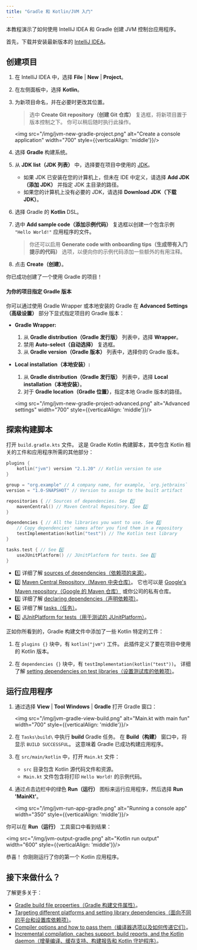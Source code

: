 ```yaml
---
title: "Gradle 和 Kotlin/JVM 入门"
---
```

本教程演示了如何使用 IntelliJ IDEA 和 Gradle 创建 JVM 控制台应用程序。

首先，下载并安装最新版本的 [IntelliJ IDEA](https://www.jetbrains.com/idea/download/index.html)。

## 创建项目

1. 在 IntelliJ IDEA 中，选择 **File** | **New** | **Project**。
2. 在左侧面板中，选择 **Kotlin**。
3. 为新项目命名，并在必要时更改其位置。

   > 选中 **Create Git repository（创建 Git 仓库）** 复选框，将新项目置于版本控制之下。 你可以稍后随时执行此操作。
   >
   

   <img src="/img/jvm-new-gradle-project.png" alt="Create a console application" width="700" style={{verticalAlign: 'middle'}}/>

4. 选择 **Gradle** 构建系统。
5. 从 **JDK list（JDK 列表）** 中，选择要在项目中使用的 [JDK](https://www.oracle.com/java/technologies/downloads/)。
    * 如果 JDK 已安装在您的计算机上，但未在 IDE 中定义，请选择 **Add JDK（添加 JDK）** 并指定 JDK 主目录的路径。
    * 如果您的计算机上没有必要的 JDK，请选择 **Download JDK（下载 JDK）**。

6. 选择 Gradle 的 **Kotlin** DSL。
7. 选中 **Add sample code（添加示例代码）** 复选框以创建一个包含示例 `"Hello World!"` 应用程序的文件。

   > 你还可以启用 **Generate code with onboarding tips（生成带有入门提示的代码）** 选项，以便向你的示例代码添加一些额外的有用注释。
   >
   

8. 点击 **Create（创建）**。

你已成功创建了一个使用 Gradle 的项目！

#### 为你的项目指定 Gradle 版本

你可以通过使用 Gradle Wrapper 或本地安装的 Gradle 在 **Advanced Settings（高级设置）** 部分下显式指定项目的 Gradle 版本：

* **Gradle Wrapper:**
   1. 从 **Gradle distribution（Gradle 发行版）** 列表中，选择 **Wrapper**。
   2. 禁用 **Auto-select（自动选择）** 复选框。
   3. 从 **Gradle version（Gradle 版本）** 列表中，选择你的 Gradle 版本。
* **Local installation（本地安装）:**
   1. 从 **Gradle distribution（Gradle 发行版）** 列表中，选择 **Local installation（本地安装）**。
   2. 对于 **Gradle location（Gradle 位置）**，指定本地 Gradle 版本的路径。

   <img src="/img/jvm-new-gradle-project-advanced.png" alt="Advanced settings" width="700" style={{verticalAlign: 'middle'}}/>

## 探索构建脚本

打开 `build.gradle.kts` 文件。 这是 Gradle Kotlin 构建脚本，其中包含 Kotlin 相关的工件和应用程序所需的其他部分：

```kotlin
plugins {
    kotlin("jvm") version "2.1.20" // Kotlin version to use
}

group = "org.example" // A company name, for example, `org.jetbrains`
version = "1.0-SNAPSHOT" // Version to assign to the built artifact

repositories { // Sources of dependencies. See 1️⃣
    mavenCentral() // Maven Central Repository. See 2️⃣
}

dependencies { // All the libraries you want to use. See 3️⃣
    // Copy dependencies' names after you find them in a repository
    testImplementation(kotlin("test")) // The Kotlin test library
}

tasks.test { // See 4️⃣
    useJUnitPlatform() // JUnitPlatform for tests. See 5️⃣
}
```

* 1️⃣ 详细了解 [sources of dependencies（依赖项的来源）](https://docs.gradle.org/current/userguide/declaring_repositories.html)。
* 2️⃣ [Maven Central Repository（Maven 中央仓库）](https://central.sonatype.com/)。 它也可以是 [Google's Maven repository（Google 的 Maven 仓库）](https://maven.google.com/) 或你公司的私有仓库。
* 3️⃣ 详细了解 [declaring dependencies（声明依赖项）](https://docs.gradle.org/current/userguide/declaring_dependencies.html)。
* 4️⃣ 详细了解 [tasks（任务）](https://docs.gradle.org/current/dsl/org.gradle.api.Task.html)。
* 5️⃣ [JUnitPlatform for tests（用于测试的 JUnitPlatform）](https://docs.gradle.org/current/javadoc/org/gradle/api/tasks/testing/Test.html#useJUnitPlatform)。

正如你所看到的，Gradle 构建文件中添加了一些 Kotlin 特定的工件：

1. 在 `plugins {}` 块中，有 `kotlin("jvm")` 工件。 此插件定义了要在项目中使用的 Kotlin 版本。

2. 在 `dependencies {}` 块中，有 `testImplementation(kotlin("test"))`。
   详细了解 [setting dependencies on test libraries（设置测试库的依赖项）](gradle-configure-project.md#set-dependencies-on-test-libraries)。

## 运行应用程序

1. 通过选择 **View** | **Tool Windows** | **Gradle** 打开 Gradle 窗口：

   <img src="/img/jvm-gradle-view-build.png" alt="Main.kt with main fun" width="700" style={{verticalAlign: 'middle'}}/>

2. 在 `Tasks\build\` 中执行 **build** Gradle 任务。 在 **Build（构建）** 窗口中，将显示 `BUILD SUCCESSFUL`。
   这意味着 Gradle 已成功构建应用程序。

3. 在 `src/main/kotlin` 中，打开 `Main.kt` 文件：
   * `src` 目录包含 Kotlin 源代码文件和资源。
   * `Main.kt` 文件包含将打印 `Hello World!` 的示例代码。

4. 通过点击边栏中的绿色 **Run（运行）** 图标来运行应用程序，然后选择 **Run 'MainKt'**。

   <img src="/img/jvm-run-app-gradle.png" alt="Running a console app" width="350" style={{verticalAlign: 'middle'}}/>

你可以在 **Run（运行）** 工具窗口中看到结果：

<img src="/img/jvm-output-gradle.png" alt="Kotlin run output" width="600" style={{verticalAlign: 'middle'}}/>

恭喜！ 你刚刚运行了你的第一个 Kotlin 应用程序。

## 接下来做什么？

了解更多关于：
* [Gradle build file properties（Gradle 构建文件属性）](https://docs.gradle.org/current/dsl/org.gradle.api.Project.html#N14E9A)。
* [Targeting different platforms and setting library dependencies（面向不同的平台和设置库依赖项）](gradle-configure-project.md)。
* [Compiler options and how to pass them（编译器选项以及如何传递它们）](gradle-compiler-options.md)。
* [Incremental compilation, caches support, build reports, and the Kotlin daemon（增量编译、缓存支持、构建报告和 Kotlin 守护程序）](gradle-compilation-and-caches.md)。